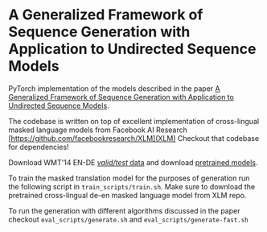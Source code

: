 # A Generalized Framework of Sequence Generation with Application to Undirected Sequence Models

PyTorch implementation of the models described in the paper [A Generalized Framework of Sequence Generation with Application to Undirected Sequence Models](https://arxiv.org/abs/1905.12790).

The codebase is written on top of excellent implementation of cross-lingual masked language models from Facebook AI Research [https://github.com/facebookresearch/XLM](XLM)
Checkout that codebase for dependencies!

Download WMT'14 EN-DE [*valid/test* data](https://drive.google.com/file/d/149vO36tEE5Nyh7-pvqAs_3yhS7GfxME0/view?usp=sharing) and download [pretrained models](https://drive.google.com/open?id=1m1R7JC7tSnx3gog-UmeWamEERVoyWfMv).

To train the masked translation model for the purposes of generation run the following script in `train_scripts/train.sh`. Make sure to download the pretrained cross-lingual de-en masked language model from XLM repo.

To run the generation with different algorithms discussed in the paper checkout `eval_scripts/generate.sh` and `eval_scripts/generate-fast.sh`
